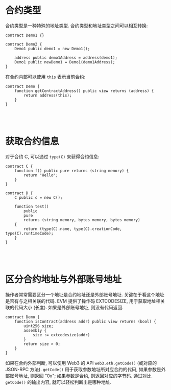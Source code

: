 # 合约类型

合约类型是一种特殊的地址类型. 合约类型和地址类型之间可以相互转换:

```solidity
contract Demo1 {}

contract Demo2 {
    Demo1 public demo1 = new Demo1();

    address public demo1Address = address(demo1);
    Demo1 public newDemo1 = Demo1(demo1Address);
}
```

在合约内部可以使用 `this` 表示当前合约:

```solidity
contract Demo {
    function getContractAddress() public view returns (address) {
        return address(this);
    }
}
```

<br><br>

# 获取合约信息

对于合约 C, 可以通过 `type(C)` 来获得合约信息:

```solidity
contract C {
    function f() public pure returns (string memory) {
        return "Hello";
    }
}

contract D {
    C public c = new C();

    function test()
        public
        pure
        returns (string memory, bytes memory, bytes memory)
    {
        return (type(C).name, type(C).creationCode, type(C).runtimeCode);
    }
}
```

<br><br>

# 区分合约地址与外部账号地址

操作者常常需要区分一个地址是合约地址还是外部账号地址. 关键在于看这个地址是否有与之相关联的代码. EVM 提供了操作码 EXTCODESIZE, 用于获取地址相关联的代码大小 (长度). 如果是外部账号地址, 则没有代码返回.

```solidity
contract Demo {
    function isContract(address addr) public view returns (bool) {
        uint256 size;
        assembly {
            size := extcodesize(addr)
        }
        return size > 0;
    }
}
```

如果在合约外部判断, 可以使用 Web3 的 API `web3.eth.getCode()` (或对应的 JSON-RPC 方法). `getCode()` 用于获取参数地址所对应合约的代码, 如果参数是外部账号地址, 则返回 "0x"; 如果参数是合约, 则返回对应的字节码. 通过对比 `getCode()` 的输出内容, 就可以轻松判断出是哪种地址.

<br><br>

